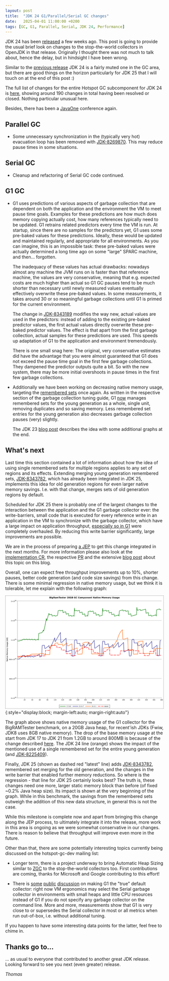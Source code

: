 ```yaml
---
layout: post
title:  "JDK 24 G1/Parallel/Serial GC changes"
date:   2025-04-01 11:00:00 +0200
tags: [GC, G1, Parallel, Serial, JDK 24, Performance]
---
```


JDK 24 has been [released](https://openjdk.java.net/projects/jdk/24/) a few weeks ago. This post is going to provide the usual brief look on changes to the stop-the-world collectors in OpenJDK in that release. Originally I thought there was not much to talk about, hence the delay, but in hindsight I have been wrong.

Similar to the [previous release](/2024/07/22/jdk23-g1-serial-parallel-gc-changes.html) JDK 24 is a fairly muted one in the GC area, but there are good things on the horizon particularly for JDK 25 that I will touch on at the end of this post :)

The full list of changes for the entire Hotspot GC subcomponent for JDK 24 is [here](https://bugs.openjdk.org/issues/?jql=project%20%3D%20JDK%20AND%20status%20%3D%20Resolved%20AND%20fixVersion%20%3D%20%2224%22%20AND%20component%20%3D%20hotspot%20AND%20Subcomponent%20%3D%20gc%20ORDER%20BY%20summary%20ASC%2C%20status%20DESC), showing around 190 changes in total having been resolved or closed. Nothing particular unusual here.

Besides, there has been a [JavaOne](https://dev.java/community/javaone-2025/) conference again.

## Parallel GC

  * Some unnecessary synchronization in the (typically very hot) evacuation loop has been removed with [JDK-8269870](https://bugs.openjdk.org/browse/JDK-8269870). This may reduce pause times in some situations.

## Serial GC

  * Cleanup and refactoring of Serial GC code continued.

## G1 GC

  * G1 uses predictions of various aspects of garbage collection that are dependent on both the application and the environment the VM to meet pause time goals. Examples for these predictions are how much does memory copying actually cost, how many references typically need to be updated. G1 retrains related predictors every time the VM is run. At startup, since there are no samples for the predictors yet, G1 uses some pre-baked values for these predictions. Ideally, these would be updated and maintained regularly, and appropriate for all environments. As you can imagine, this is an impossible task: these pre-baked values were actually determined a long time ago on some "large" SPARC machine, and then... forgotten.

    The inadequacy of these values has actual drawbacks: nowadays almost any machine the JVM runs on is faster than that reference machine, the values are very conservative, meaning that e.g. expected costs are much higher than actual so G1 GC pauses tend to be much shorter than necessary until newly measured values eventually effectively overwrite these pre-baked values. In some measurements, it takes around 30 or so meaningful garbage collections until G1 is primed for the current environment.

    The change in [JDK-8343189](https://bugs.openjdk.org/browse/JDK-8343189) modifies the way new, actual values are used in the predictors: instead of adding to the existing pre-baked predictor values, the first actual values directly overwrite these pre-baked predictor values. The effect is that apart from the first garbage collection, actual samples for these predictions are used. This speeds up adaptation of G1 to the application and environment tremendously.

    There is one small snag here: The original, very conservative estimates did have the advantage that you were almost guaranteed that G1 does not exceed the pause time goal in the first few garbage collections. They dampened the predictor outputs quite a bit. So with the new system, there may be more initial overshoots in pause times in the first few garbage collections.

  * Additionally we have been working on decreasing native memory usage, targeting the [remembered sets](https://docs.oracle.com/en/java/javase/24/gctuning/garbage-first-g1-garbage-collector1.html#GUID-99526C47-2C71-408C-9DBE-4F38ED839FF0) once again. As written in the respective section of the garbage collection tuning guide, G1 [now](https://bugs.openjdk.org/browse/JDK-8336086) manages remembered sets for the young generation as a whole, single unit, removing duplicates and so saving memory. Less remembered set entries for the young generation also decreases garbage collection pauses (very) slightly.
  
    The JDK 23 [blog post](/2024/07/22/jdk23-g1-serial-parallel-gc-changes.html#single-remsets-multiple-regions) describes the idea with some additional graphs at the end.

## What's next

Last time this section contained a lot of information about how the idea of using single remembered sets for multiple regions applies to any set of regions and its effects. Extending merging young generation remembered sets, [JDK-8343782](https://bugs.openjdk.org/browse/JDK-8343782), which has already been integrated in JDK 25, implements this idea for old generation regions for even larger native memory savings. I.e. with that change, merges sets of old generation regions by default.

Scheduled for JDK 25 there is probably one of the largest changes to the interaction between the application and the G1 garbage collector ever: the write-barriers, small code that is executed for every reference write in an application in the VM to synchronize with the garbage collector, which have a large impact on application throughput, [especially so in G1](https://bugs.openjdk.org/browse/JDK-8253230) were completely overhauled. By reducing this write barrier significantly, large improvements are possible.

We are in the process of preparing [a JEP](https://bugs.openjdk.org/browse/JDK-8340827) to get this change integrated in the next months. For more information please also look at the [implementation CR](https://bugs.openjdk.org/browse/JDK-8342382), the respective [PR](https://github.com/openjdk/jdk/pull/23739) and the extensive [blog post](/2025/02/21/new-write-barriers.html) about this topic on this blog.

Overall, one can expect free throughput improvements up to 10%, shorter pauses, better code generation (and code size savings) from this change. There is some minimal regression in native memory usage, but we think it is tolerable, let me explain with the following graph:

![Native Memory Usage BigRAMTester 20GB](/assets/20250401-native-memory-usage.png){:style="display:block; margin-left:auto; margin-right:auto"}

The graph above shows native memory usage of the G1 collector for the BigRAMTester benchmark, on a 20GB Java heap, for recent'ish JDKs (Fwiw, JDK8 uses 8GB native memory). The drop of the base memory usage at the start from JDK 17 to JDK 21 from 1.2GB to around 800MB is because of the change described [here](/2022/08/04/concurrent-marking.html). The JDK 24 line (orange) shows the impact of the mentioned use of a single remembered set for the entire young generation (and [JDK-8225409](https://bugs.openjdk.org/browse/JDK-8225409)).

Finally, JDK 25 (shown as dashed red "latest" line) adds [JDK-8343782](https://bugs.openjdk.org/browse/JDK-8343782), remembered set merging for the old generation, and the changes in the write barrier that enabled further memory reductions. So where is the regression - that line for JDK 25 certainly looks best? The truth is, these changes need one more, larger static memory block than before (of fixed ~0.2% Java heap size). Its impact is shown at the very beginning of the graph. While in this benchmark, the savings from the remembered sets outweigh the addition of this new data structure, in general this is not the case.

While this milestone is complete now and apart from bringing this change along the JEP process, to ultimately integrate it into the release, more work in this area is ongoing as we were somewhat conservative in our changes. There is reason to believe that throughput will improve even more in the future.

Other than that, there are some potentially interesting topics currently being discussed on the hotspot-gc-dev mailing list:

* Longer term, there is a project underway to bring Automatic Heap Sizing similar to [ZGC](https://openjdk.org/jeps/8329758) to the stop-the-world collectors too. First contributions are coming, thanks for Microsoft and Google contributing to this effort!

* There is [some](https://mail.openjdk.org/pipermail/hotspot-gc-dev/2025-February/051121.html) [public](https://mail.openjdk.org/pipermail/hotspot-gc-dev/2025-March/051557.html) [discussion](https://mail.openjdk.org/pipermail/hotspot-gc-dev/2025-April/051778.html) on making G1 the "true" default collector: right now VM ergonomics may select the Serial garbage collector in environments with small heaps and little CPU resources instead of G1 if you do not specify any garbage collector on the command line. More and more, measurements show that G1 is very close to or supersedes the Serial collector in most or all metrics when run out-of-box, i.e. without additional tuning.

If you happen to have some interesting data points for the latter, feel free to chime in.

## Thanks go to…

... as usual to everyone that contributed to another great JDK release. Looking forward to see you next (even greater) release.

*Thomas*
